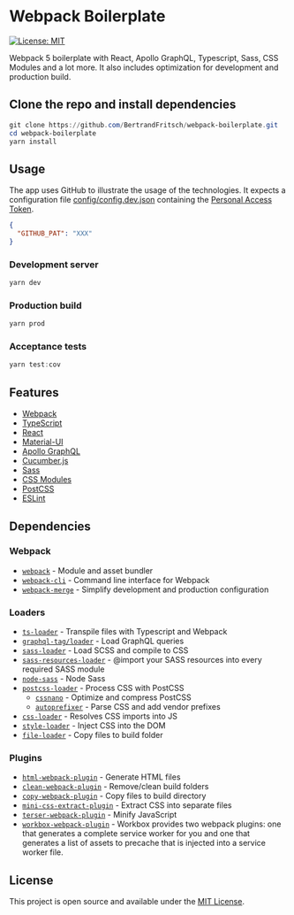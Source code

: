 
# Webpack Boilerplate
[![License: MIT](https://img.shields.io/badge/License-MIT-blue.svg)](https://opensource.org/licenses/MIT)

Webpack 5 boilerplate with React, Apollo GraphQL, Typescript, Sass, CSS Modules and a lot more.
It also includes optimization for development and production build.

## Clone the repo and install dependencies
```powershell
git clone https://github.com/BertrandFritsch/webpack-boilerplate.git
cd webpack-boilerplate
yarn install
```
## Usage

The app uses GitHub to illustrate the usage of the technologies.
It expects a configuration file [config/config.dev.json](config) containing the [Personal Access Token](https://docs.github.com/en/free-pro-team@latest/graphql/guides/forming-calls-with-graphql#authenticating-with-graphql).

```json
{
  "GITHUB_PAT": "XXX"
}
```

### Development server

```powershell
yarn dev
```

### Production build

```powershell
yarn prod
```

### Acceptance tests

```powershell
yarn test:cov
```

## Features

- [Webpack](https://webpack.js.org)
- [TypeScript](https://www.typescriptlang.org)
- [React](https://reactjs.org)
- [Material-UI](https://material-ui.com)
- [Apollo GraphQL](https://www.apollographql.com/docs/react)
- [Cucumber.js](https://github.com/cucumber/cucumber-js)
- [Sass](https://sass-lang.com)
- [CSS Modules](https://github.com/css-modules/css-modules)
- [PostCSS](https://postcss.org)
- [ESLint](https://eslint.org)

## Dependencies

### Webpack

- [`webpack`](https://github.com/webpack/webpack) - Module and asset bundler
- [`webpack-cli`](https://github.com/webpack/webpack-cli) - Command line interface for Webpack
- [`webpack-merge`](https://github.com/survivejs/webpack-merge) - Simplify development and production configuration

### Loaders

- [`ts-loader`](https://github.com/TypeStrong/ts-loader) - Transpile files with Typescript and Webpack
- [`graphql-tag/loader`](https://github.com/apollographql/graphql-tag) - Load GraphQL queries
- [`sass-loader`](https://webpack.js.org/loaders/sass-loader/) - Load SCSS and compile to CSS
- [`sass-resources-loader`](https://github.com/shakacode/sass-resources-loader/) - @import your SASS resources into every required SASS module
- [`node-sass`](https://github.com/sass/node-sass) - Node Sass
- [`postcss-loader`](https://webpack.js.org/loaders/postcss-loader/) - Process CSS with PostCSS
  - [`cssnano`](https://github.com/cssnano/cssnano) - Optimize and compress PostCSS
  - [`autoprefixer`](https://github.com/postcss/autoprefixer) - Parse CSS and add vendor prefixes
- [`css-loader`](https://webpack.js.org/loaders/css-loader/) - Resolves CSS imports into JS
- [`style-loader`](https://webpack.js.org/loaders/style-loader/) - Inject CSS into the DOM
- [`file-loader`](https://webpack.js.org/loaders/file-loader/) - Copy files to build folder

### Plugins

- [`html-webpack-plugin`](https://github.com/jantimon/html-webpack-plugin) - Generate HTML files
- [`clean-webpack-plugin`](https://github.com/johnagan/clean-webpack-plugin) - Remove/clean build folders
- [`copy-webpack-plugin`](https://github.com/webpack-contrib/copy-webpack-plugin) - Copy files to build directory
- [`mini-css-extract-plugin`](https://github.com/webpack-contrib/mini-css-extract-plugin) - Extract CSS into separate files
- [`terser-webpack-plugin`](https://github.com/webpack-contrib/terser-webpack-plugin) - Minify JavaScript
- [`workbox-webpack-plugin`](https://github.com/GoogleChrome/workbox/tree/master/packages/workbox-webpack-plugin) - Workbox provides two webpack plugins: one that generates a complete service worker for you and one that generates a list of assets to precache that is injected into a service worker file.

## License

This project is open source and available under the [MIT License](LICENSE).
